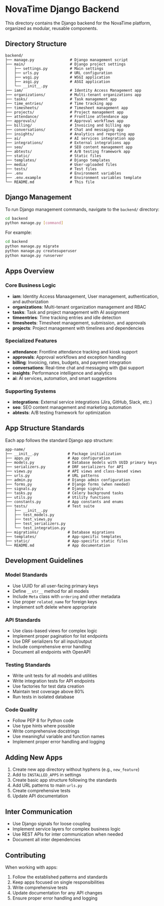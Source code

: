 # NovaTime Django Backend

This directory contains the Django backend for the NovaTime platform, organized as modular, reusable components.

## Directory Structure

```
backend/
├── manage.py                # Django management script
├── main/                    # Django project settings
│   ├── settings.py          # Main settings
│   ├── urls.py              # URL configuration
│   ├── wsgi.py              # WSGI application
│   ├── asgi.py              # ASGI application
│   └── __init__.py
├── iam/                     # Identity Access Management app
├── organizations/           # Multi-tenant organizations app
├── tasks/                   # Task management app
├── time_entries/            # Time tracking app
├── timesheets/              # Timesheet management app
├── projects/                # Project management app
├── attendance/              # Frontline attendance app
├── approvals/               # Approval workflows app
├── billing/                 # Invoicing and billing app
├── conversations/           # Chat and messaging app
├── insights/                # Analytics and reporting app
├── ai/                      # AI services integration app
├── integrations/            # External integrations app
├── seo/                     # SEO content management app
├── abtests/                 # A/B testing framework app
├── static/                  # Static files
├── templates/               # Django templates
├── media/                   # User-uploaded files
├── tests/                   # Test files
├── .env                     # Environment variables
├── .env.example             # Environment variables template
└── README.md                # This file
```

## Django Management

To run Django management commands, navigate to the `backend/` directory:

```bash
cd backend
python manage.py [command]
```

For example:
```bash
cd backend
python manage.py migrate
python manage.py createsuperuser
python manage.py runserver
```

## Apps Overview

### Core Business Logic
- **iam**: Identity Access Manaagement, User management, authentication, and authorization
- **organizations**: Multi-tenant organization management and RBAC
- **tasks**: Task and project management with AI assignment
- **timeentries**: Time tracking entries and idle detection
- **timesheets**: Timesheet management, submission, and approvals
- **projects**: Project management with timelines and dependencies

### Specialized Features
- **attendance**: Frontline attendance tracking and kiosk support
- **approvals**: Approval workflows and exception handling
- **billing**: Invoicing, rates, budgets, and payment integration
- **conversations**: Real-time chat and messaging with @ai support
- **insights**: Performance intelligence and analytics
- **ai**: AI services, automation, and smart suggestions

### Supporting Systems
- **integrations**: External service integrations (Jira, GitHub, Slack, etc.)
- **seo**: SEO content management and marketing automation
- **abtests**: A/B testing framework for optimization

## App Structure Standards

Each app follows the standard Django app structure:

```
app-name/
├── __init__.py             # Package initialization
├── apps.py                 # App configuration
├── models.py               # Database models with UUID primary keys
├── serializers.py          # DRF serializers for API
├── views.py                # API views and class-based views
├── urls.py                 # URL patterns
├── admin.py                # Django admin configuration
├── forms.py                # Django forms (when needed)
├── signals.py              # Django signals
├── tasks.py                # Celery background tasks
├── utils.py                # Utility functions
├── constants.py            # App constants and enums
├── tests/                  # Test suite
│   ├── __init__.py
│   ├── test_models.py
│   ├── test_views.py
│   ├── test_serializers.py
│   └── test_integration.py
├── migrations/             # Database migrations
├── templates/              # App-specific templates
├── static/                 # App-specific static files
└── README.md               # App documentation
```

## Development Guidelines

### Model Standards
- Use UUID for all user-facing primary keys
- Define `__str__` method for all models
- Include `Meta` class with `ordering` and other metadata
- Use proper `related_name` for foreign keys
- Implement soft delete where appropriate

### API Standards
- Use class-based views for complex logic
- Implement proper pagination for list endpoints
- Use DRF serializers for all input/output
- Include comprehensive error handling
- Document all endpoints with OpenAPI

### Testing Standards
- Write unit tests for all models and utilities
- Write integration tests for API endpoints
- Use factories for test data creation
- Maintain test coverage above 80%
- Run tests in isolated database

### Code Quality
- Follow PEP 8 for Python code
- Use type hints where possible
- Write comprehensive docstrings
- Use meaningful variable and function names
- Implement proper error handling and logging

## Adding New Apps

1. Create new app directory without hyphens (e.g., `new_feature`)
2. Add to `INSTALLED_APPS` in settings
3. Create basic app structure following the standards
4. Add URL patterns to main `urls.py`
5. Create comprehensive tests
6. Update API documentation

## Inter Communication

- Use Django signals for loose coupling
- Implement service layers for complex business logic
- Use REST APIs for inter communication when needed
- Document all inter dependencies

## Contributing

When working with apps:
1. Follow the established patterns and standards
2. Keep apps focused on single responsibilities
3. Write comprehensive tests
4. Update documentation for any API changes
5. Ensure proper error handling and logging
